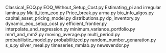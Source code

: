 Classical_EOQ.py
EOQ_Without_Setup_Cost.py
Estimating_pi and irregular lamina.py
Multi_item_eoq.py
Price_break.py
arma.py
bio_info_algos.py
capital_asset_pricing_model.py
distributions.py
dp_inventory.py
dynamic_eoq_setup_cost.py
efficient_frontier.py
interpolate_and_regression.py
minimum_variance_portfolio.py
mm1_and_mm2.py
moving_average.py
multi_period.py
probabilistic_model.py
probabilitized.py
random_number_genaration.py
s_s.py
silver_meal.py
timeseries_mmlab.py
newsvendor.py
